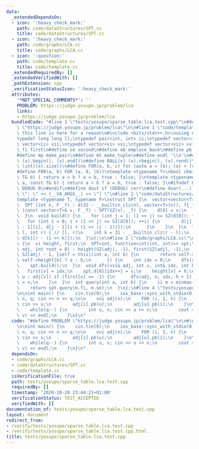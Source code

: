 ```yaml
---
data:
  _extendedDependsOn:
  - icon: ':heavy_check_mark:'
    path: code/dataStructures/SPT.cc
    title: code/dataStructures/SPT.cc
  - icon: ':heavy_check_mark:'
    path: code/graphs/LCA.cc
    title: code/graphs/LCA.cc
  - icon: ':question:'
    path: code/template.cc
    title: code/template.cc
  _extendedRequiredBy: []
  _extendedVerifiedWith: []
  _pathExtension: cpp
  _verificationStatusIcon: ':heavy_check_mark:'
  attributes:
    '*NOT_SPECIAL_COMMENTS*': ''
    PROBLEM: https://judge.yosupo.jp/problem/lca
    links:
    - https://judge.yosupo.jp/problem/lca
  bundledCode: "#line 1 \"tests/yosupo/sparse_table.lca.test.cpp\"\n#define PROBLEM\
    \ \"https://judge.yosupo.jp/problem/lca\"\n\n#line 1 \"code/template.cc\"\n//\
    \ this line is here for a reason\n#include <bits/stdc++.h>\nusing namespace std;\n\
    typedef long long ll;\ntypedef pair<int, int> ii;\ntypedef vector<int> vi;\ntypedef\
    \ vector<ii> vii;\ntypedef vector<vi> vvi;\ntypedef vector<vii> vvii;\n#define\
    \ fi first\n#define se second\n#define eb emplace_back\n#define pb push_back\n\
    #define mp make_pair\n#define mt make_tuple\n#define endl '\\n'\n#define ALL(x)\
    \ (x).begin(), (x).end()\n#define RALL(x) (x).rbegin(), (x).rend()\n#define SZ(x)\
    \ (int)(x).size()\n#define FOR(a, b, c) for (auto a = (b); (a) < (c); ++(a))\n\
    #define F0R(a, b) FOR (a, 0, (b))\ntemplate <typename T>\nbool ckmin(T& a, const\
    \ T& b) { return a > b ? a = b, true : false; }\ntemplate <typename T>\nbool ckmax(T&\
    \ a, const T& b) { return a < b ? a = b, true : false; }\n#ifndef DEBUG\n#define\
    \ DEBUG 0\n#endif\n#define dout if (DEBUG) cerr\n#define dvar(...) \" [\" << #__VA_ARGS__\
    \ \": \" << (__VA_ARGS__) << \"] \"\n#line 2 \"code/dataStructures/SPT.cc\"\n\
    template <typename T, typename F>\nstruct SPT {\n  vector<vector<T>> d;\n  F f;\n\
    \  SPT (int n, F _f) : d(32 - __builtin_clz(n), vector<T>(n)), f{_f} {}\n  SPT\
    \ (const vector<T>& v, F _f) : SPT(SZ(v), _f) {\n    d[0] = v;\n    build();\n\
    \  }\n  void build() {\n    for (int j = 1; (1 << j) <= SZ(d[0]); ++j) {\n   \
    \   for (int i = 0; i + (1 << j) <= SZ(d[0]); ++i) {\n        d[j][i] = f(d[j\
    \ - 1][i], d[j - 1][i + (1 << (j - 1))]);\n      }\n    }\n  }\n  T query(int\
    \ l, int r) { // [l, r)\n    int k = 31 - __builtin_clz(r - l);\n    return f(d[k][l],\
    \ d[k][r - (1 << k)]);\n  }\n};\n\n#line 2 \"code/graphs/LCA.cc\"\nstruct LCA\
    \ {\n  vi height, first;\n  SPT<int, function<int(int, int)>> spt;\n  LCA(vvi&\
    \ adj, int root = 0) : height(SZ(adj), -1), first(SZ(adj), -1),\n      spt(2 *\
    \ SZ(adj) - 1, [self = this](int a, int b) {\n        return self->height[a] <\
    \ self->height[b] ? a : b;\n      }) {\n    int idx = 0;\n    dfs(adj, root, idx);\n\
    \    spt.build();\n  }\n  void dfs(vvi& adj, int v, int& idx, int h = 0) {\n \
    \   first[v] = idx;\n    spt.d[0][idx++] = v;\n    height[v] = h;\n    for (int\
    \ u : adj[v]) if (first[u] == -1) {\n      dfs(adj, u, idx, h + 1);\n      spt.d[0][idx++]\
    \ = v;\n    }\n  }\n  int query(int a, int b) {\n    ii m = minmax(first[a], first[b]);\n\
    \    return spt.query(m.fi, m.se);\n  }\n};\n#line 4 \"tests/yosupo/sparse_table.lca.test.cpp\"\
    \n\nint main() {\n    cin.tie(0);\n    ios_base::sync_with_stdio(0);\n\n    int\
    \ n, q; cin >> n >> q;\n\n    vvi adj(n);\n    FOR (i, 1, n) {\n        int u;\
    \ cin >> u;\n        adj[i].pb(u);\n        adj[u].pb(i);\n    }\n\n    LCA lca(adj);\n\
    \    while(q--) {\n        int u, v; cin >> u >> v;\n        cout << lca.query(u,\
    \ v) << endl;\n    }\n}\n"
  code: "#define PROBLEM \"https://judge.yosupo.jp/problem/lca\"\n\n#include \"../../code/graphs/LCA.cc\"\
    \n\nint main() {\n    cin.tie(0);\n    ios_base::sync_with_stdio(0);\n\n    int\
    \ n, q; cin >> n >> q;\n\n    vvi adj(n);\n    FOR (i, 1, n) {\n        int u;\
    \ cin >> u;\n        adj[i].pb(u);\n        adj[u].pb(i);\n    }\n\n    LCA lca(adj);\n\
    \    while(q--) {\n        int u, v; cin >> u >> v;\n        cout << lca.query(u,\
    \ v) << endl;\n    }\n}\n"
  dependsOn:
  - code/graphs/LCA.cc
  - code/dataStructures/SPT.cc
  - code/template.cc
  isVerificationFile: true
  path: tests/yosupo/sparse_table.lca.test.cpp
  requiredBy: []
  timestamp: '2020-10-28 23:44:21+01:00'
  verificationStatus: TEST_ACCEPTED
  verifiedWith: []
documentation_of: tests/yosupo/sparse_table.lca.test.cpp
layout: document
redirect_from:
- /verify/tests/yosupo/sparse_table.lca.test.cpp
- /verify/tests/yosupo/sparse_table.lca.test.cpp.html
title: tests/yosupo/sparse_table.lca.test.cpp
---
```

